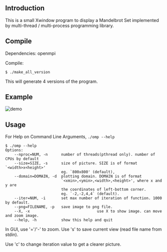 ## Introduction

This is a small Xwindow program to display a Mandelbrot Set implemented by multi-thread / multi-process programming library.

## Compile
Dependencies: openmpi

Compile:
```
$ ./make_all_version
```
This will generate 4 versions of the program.

## Example
![demo](https://github.com/ppwwyyxx/Mandelbrot-Set/raw/master/report/res/show.png)

## Usage
For Help on Command Line Arguments, ``./omp --help``

```
$ ./omp --help
Options:
    --nproc=NUM, -n      number of threads(pthread only). number of CPUs by default
    --size=SIZE, -s      size of picture. SIZE is of format `<width>x<height>'
                         eg. `800x800' (default),
    --domain=DOMAIN, -d  plotting domain. DOMAIN is of format
                         `<xmin>,<ymin>,<width>,<height>', where x and y are
                         the coordinates of left-bottom corner.
                         eg. `-2,-2,4,4` (default).
    --iter=NUM, -i       set max number of iteration of function. 1000 by default.
    --png=FILENAME, -p   save image to png file.
    --X, -x                              use X to show image. can move and zoom image.
    --help, -h           show this help and quit
```

In GUI, use '='/'-' to zoom. Use 's' to save current view (read file name from stdin).

Use 'c' to change iteration value to get a clearer picture.
